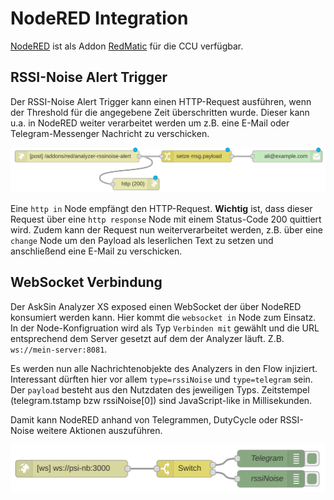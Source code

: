 # NodeRED Integration

[NodeRED](https://nodered.org/) ist als Addon [RedMatic](https://github.com/rdmtc/RedMatic#readme) für die CCU verfügbar.

## RSSI-Noise Alert Trigger

Der RSSI-Noise Alert Trigger kann einen HTTP-Request ausführen, wenn der Threshold für die angegebene Zeit
überschritten wurde. Dieser kann u.a. in NodeRED weiter verarbeitet werden um z.B. eine E-Mail oder Telegram-Messenger
Nachricht zu verschicken.

![NodeRED RSSI-Noise Alert Trigger Example](./NodeRED-RSSI-Noise_Alert-Trigger_Example.png)

Eine `http in` Node empfängt den HTTP-Request. **Wichtig** ist, dass dieser Request über eine `http response` Node mit einem
Status-Code 200 quittiert wird. Zudem kann der Request nun weiterverarbeitet werden, z.B. über eine `change` Node
um den Payload als leserlichen Text zu setzen und anschließend eine E-Mail zu verschicken.
  

## WebSocket Verbindung

Der AskSin Analyzer XS exposed einen WebSocket der über NodeRED konsumiert werden kann.
Hier kommt die `websocket in` Node zum Einsatz. In der Node-Konfigruation wird als Typ `Verbinden mit` gewählt 
und die URL entsprechend dem Server gesetzt auf dem der Analyzer läuft. Z.B. `ws://mein-server:8081`.

Es werden nun alle Nachrichtenobjekte des Analyzers in den Flow injiziert. Interessant dürften hier vor allem `type=rssiNoise`
und `type=telegram` sein. Der `payload` besteht aus den Nutzdaten des jeweiligen Typs. Zeitstempel (telegram.tstamp bzw rssiNoise[0])
sind JavaScript-like in Millisekunden.

Damit kann NodeRED anhand von Telegrammen, DutyCycle oder RSSI-Noise weitere Aktionen auszuführen.

![NodeRED Websocket Example](./NodeRED-Websocket_example.png)
